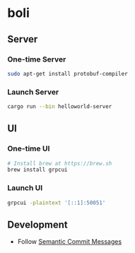 # boli

## Server

### One-time Server

```bash
sudo apt-get install protobuf-compiler
```

### Launch Server

```bash
cargo run --bin helloworld-server 
```

## UI

### One-time UI

```bash
# Install brew at https://brew.sh
brew install grpcui
```

### Launch UI

```bash
grpcui -plaintext '[::1]:50051'
```

## Development

- Follow [Semantic Commit Messages](https://gist.github.com/joshbuchea/6f47e86d2510bce28f8e7f42ae84c716)